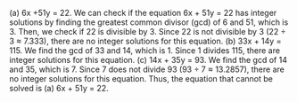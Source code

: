 (a) 6x +51y = 22.
We can check if the equation 6x + 51y = 22 has integer solutions by finding the greatest common divisor (gcd) of 6 and 51, which is 3. Then, we check if 22 is divisible by 3. Since 22 is not divisible by 3 (22 ÷ 3 ≈ 7.333), there are no integer solutions for this equation.
(b) 33x + 14y = 115.
We find the gcd of 33 and 14, which is 1. Since 1 divides 115, there are integer solutions for this equation.
(c) 14x + 35y = 93.
We find the gcd of 14 and 35, which is 7. Since 7 does not divide 93 (93 ÷ 7 ≈ 13.2857), there are no integer solutions for this equation.
Thus, the equation that cannot be solved is (a) 6x + 51y = 22.
